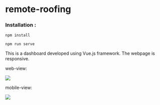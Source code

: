 # remote-roofing

### Installation :

```
npm install
```

```
npm run serve
```

This is a dashboard developed using Vue.js framework. The webpage is responsive.

web-view:

![]('/images/web-view.png')

mobile-view:

![]('/images/mobile-view.png')
